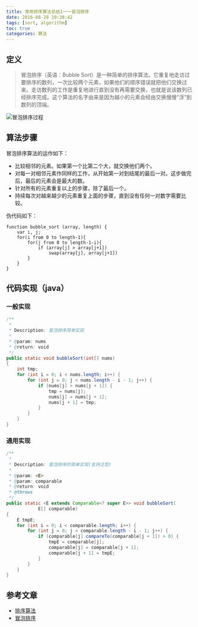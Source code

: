 ```yaml
---
title: 常用排序算法总结1一一冒泡排序 
date: 2016-08-28 19:38:42
tags: [sort, algorithm]
toc: true
categories: 算法
---
```


## 定义

> 冒泡排序（英语：Bubble Sort）是一种简单的排序算法。它重复地走访过要排序的数列，一次比较两个元素，如果他们的顺序错误就把他们交换过来。走访数列的工作是重复地进行直到没有再需要交换，也就是说该数列已经排序完成。这个算法的名字由来是因为越小的元素会经由交换慢慢“浮”到数列的顶端。

![冒泡排序过程](http://img.blog.csdn.net/20160828111556305)

<!--more-->

## 算法步骤

冒泡排序算法的运作如下：

- 比较相邻的元素。如果第一个比第二个大，就交换他们两个。
- 对每一对相邻元素作同样的工作，从开始第一对到结尾的最后一对。这步做完后，最后的元素会是最大的数。
- 针对所有的元素重复以上的步骤，除了最后一个。
- 持续每次对越来越少的元素重复上面的步骤，直到没有任何一对数字需要比较。

伪代码如下：
```
function bubble_sort (array, length) {
    var i, j;
    for(i from 0 to length-1){
        for(j from 0 to length-1-i){
            if (array[j] > array[j+1])
                swap(array[j], array[j+1])
        }
    }
}
```

## 代码实现（java）

### 一般实现

``` java
/**
 *
 * Description: 冒泡排序简单实现
 *
 * @param: nums
 * @return: void
 */
public static void bubbleSort(int[] nums)
{
    int tmp;
    for (int i = 0; i < nums.length; i++) {
        for (int j = 0; j < nums.length - i - 1; j++) {
            if (nums[j] > nums[j + 1]) {
                tmp = nums[j];
                nums[j] = nums[j + 1];
                nums[j + 1] = tmp;
            }
        }
    }
}
```

### 通用实现

``` java
/**
 *
 * Description: 冒泡排序的简单实现(支持泛型)
 * 
 * @param: <E>
 * @param: comparable
 * @return: void
 * @throws
 */
public static <E extends Comparable<? super E>> void bubbleSort(
            E[] comparable)
{
    E tmpE;
    for (int i = 0; i < comparable.length; i++) {
        for (int j = 0; j < comparable.length - i - 1; j++) {
            if (comparable[j].compareTo(comparable[j + 1]) > 0) {
                tmpE = comparable[j];
                comparable[j] = comparable[j + 1];
                comparable[j + 1] = tmpE;
            }
        }
    }
}
```

## 参考文章

- [排序算法](https://wikipedia.org/wiki/%E6%8E%92%E5%BA%8F%E7%AE%97%E6%B3%95#.E7.A9.A9.E5.AE.9A.E7.9A.84.E6.8E.92.E5.BA.8F)
- [冒泡排序](https://wikipedia.org/wiki/%E5%86%92%E6%B3%A1%E6%8E%92%E5%BA%8F#JAVA)